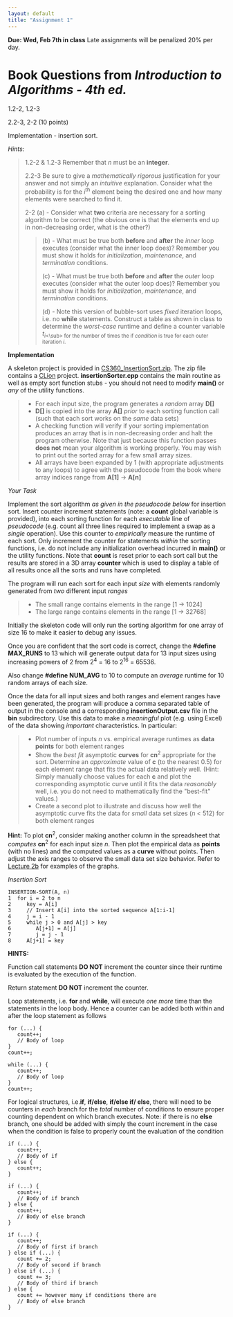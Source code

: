 ```yaml
---
layout: default
title: "Assignment 1"
---
```


**Due: Wed, Feb 7th in class** Late assignments will be penalized 20% per day.

Book Questions from *Introduction to Algorithms - 4th ed.*
==========================================================

1.2-2, 1.2-3

2.2-3, 2-2 (10 points)

Implementation - insertion sort.

*Hints:*

> 1.2-2 & 1.2-3 Remember that *n* must be an **integer**.
>
> 2.2-3 Be sure to give a *mathematically rigorous* justification for your answer and not simply an *intuitive* explanation. Consider what the probability is for the *i*<sup>th</sup> element being the desired one and how many elements were searched to find it.
>
> 2-2 (a) - Consider what **two** criteria are necessary for a sorting algorithm to be correct (the obvious one is that the elements end up in non-decreasing order, what is the other?)
>
> > (b) - What must be true both **before** and **after** the *inner* loop executes (consider what the inner loop does)? Remember you must show it holds for *initialization*, *maintenance*, and *termination* conditions.
> >
> > (c) - What must be true both **before** and **after** the *outer* loop executes (consider what the outer loop does)? Remember you must show it holds for *initialization*, *maintenance*, and *termination* conditions.
> >
> > (d) - Note this version of bubble-sort uses *fixed* iteration loops, i.e. no **while** statements. Construct a table as shown in class to determine the *worst-case* runtime and define a counter variable *t*<sub>*i*<\sub> for the number of times the if *condition* is true for each outer iteration *i*.

**Implementation**

A skeleton project is provided in [CS360\_InsertionSort.zip](../assign/src/CS360_InsertionSort.zip). The zip file contains a [CLion](https://www.jetbrains.com/clion/) project. **insertionSorter.cpp** contains the main routine as well as empty sort function stubs - you should not need to modify **main()** or *any* of the utility functions.

> -   For each input size, the program generates a *random* array **D[]**
> -   **D[]** is copied into the array **A[]** *prior* to each sorting function call (such that each sort works on the *same* data sets)
> -   A checking function will verify if your sorting implementation produces an array that is in non-decreasing order and halt the program otherwise. Note that just because this function passes **does not** mean your algorithm is working properly. You may wish to print out the sorted array for a few small array sizes.
> -   All arrays have been expanded by 1 (with appropriate adjustments to any loops) to agree with the pseudocode from the book where array indices range from **A[1]** -\> **A[n]**

*Your Task*

Implement the sort algorithm *as given in the pseudocode below* for insertion sort. Insert counter increment statements (note: a **count** global variable is provided), into each sorting function for each *executable* line of *pseudocode* (e.g. count all three lines required to implement a swap as a *single* operation). Use this counter to *empirically* measure the runtime of each sort. Only increment the counter for statements *within* the sorting functions, i.e. do not include any initialization overhead incurred in **main()** or the utility functions. Note that **count** is reset prior to each sort call but the results are stored in a 3D array **counter** which is used to display a table of all results once all the sorts and runs have completed.

The program will run each sort for each input *size* with elements randomly generated from *two* different input *ranges* 

> -   The small range contains elements in the range [1 -\> 1024]
> -   The large range contains elements in the range [1 -\> 32768]

Initially the skeleton code will only run the sorting algorithm for one array of size 16 to make it easier to debug any issues. 

Once you are confident that the sort code is correct, change the **\#define MAX\_RUNS** to 13 which will generate output data for 13 input sizes using increasing powers of 2 from 2<sup>4</sup> = 16 to 2<sup>16</sup> = 65536. 

Also change **\#define NUM\_AVG** to 10 to compute an *average* runtime for 10 random arrays of each size.

Once the data for all input sizes and both ranges and element ranges have been generated, the program will produce a comma separated table of output in the console and a corresponding **insertionOutput.csv** file in the **bin** subdirectory. Use this data to make a *meaningful* plot (e.g. using Excel) of the data showing *important* characteristics. In particular:

> -   Plot number of inputs *n* vs. empirical average runtimes as **data points** for both element ranges
> -   Show the *best fit* asymptotic **curves** for **cn**<sup>2</sup> appropriate for the sort. Determine an *approximate* value of **c** (to the nearest 0.5) for each element range that fits the actual data relatively well. (Hint: Simply manually choose values for each **c** and plot the corresponding asymptotic curve until it fits the data *reasonably* well, i.e. you do not need to mathematically find the "best-fit" values.)
> -   Create a second plot to illustrate and discuss how well the asymptotic curve fits the data for *small* data set sizes (*n* < 512) for both element ranges

**Hint:** To plot **cn**<sup>2</sup>, consider making another column in the spreadsheet that *computes* **cn**<sup>2</sup> for each input size *n*. Then plot the empirical data as **points** (with no lines) and the computed values as a **curve** without points. Then adjust the axis ranges to observe the small data set size behavior. Refer to [Lecture 2b](../lectures/lecture2b.html) for examples of the graphs.

*Insertion Sort*

    INSERTION-SORT(A, n)
    1  for i = 2 to n
    2     key = A[i]
    3     // Insert A[i] into the sorted sequence A[1:i-1]
    4     j = i - 1
    5     while j > 0 and A[j] > key
    6        A[j+1] = A[j]
    7        j = j - 1
    8     A[j+1] = key

**HINTS:**

Function call statements **DO NOT** increment the counter since their runtime is evaluated by the execution of the function.

Return statement **DO NOT** increment the counter.

Loop statements, i.e. **for** and **while**, will execute *one more* time than the statements in the loop body. Hence a counter can be added both within and after the loop statement as follows

    for (...) {
       count++;
       // Body of loop
    }
    count++;
    
    while (...) {
       count++;
       // Body of loop
    }
    count++;
        
For logical structures, i.e.**if**, **if/else**, **if/else if/ else**, there will need to be counters in *each* branch for the *total* number of conditions to ensure proper counting dependent on which branch executes. Note: if there is no **else** branch, one should be added with simply the count increment in the case when the condition is false to properly count the evaluation of the condition 

    if (...) {
       count++;
       // Body of if
    } else {
       count++;
    }
    
    if (...) {
       count++;
       // Body of if branch
    } else {
       count++;
       // Body of else branch
    }

    if (...) {
       count++;
       // Body of first if branch
    } else if (...) {
       count += 2;
       // Body of second if branch
    } else if (...) {
       count += 3;
       // Body of third if branch
    } else {
       count += however many if conditions there are
       // Body of else branch
    }
